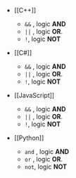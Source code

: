 - [[C++]]
    - `&&`  , logic **AND**
    - `||` , logic **OR**.
    - `!`, logic **NOT**
    
- [[C#]]
    - `&&`  , logic **AND**
    - `||` , logic **OR**.
    - `!`, logic **NOT**
    
- [[JavaScript]]
    - `&&`  , logic **AND**
    - `||` , logic **OR**.
    - `!`, logic **NOT**
    
- [[Python]]
    - `and`  , logic **AND**
    - `or` , logic **OR**.
    - `not`, logic **NOT**
    